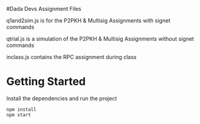 #Dada Devs Assignment Files

q1and2sim.js is for the P2PKH & Multisig Assignments with signet commands

qtrial.js is a simulation of the P2PKH & Multisig Assignments without signet commands

inclass.js contains the RPC assignment during class

# Getting Started
Install the dependencies and run the project
```
npm install
npm start
```
